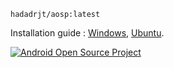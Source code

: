 `hadadrjt/aosp:latest`

Installation guide : [Windows](https://docs.docker.com/desktop/install/windows-install/), [Ubuntu](https://docs.docker.com/engine/install/ubuntu/).

[![Android Open Source Project](https://github.com/hadadarjt/docker/actions/workflows/build.yml/badge.svg)](https://github.com/hadadarjt/docker/actions/workflows/build.yml)
